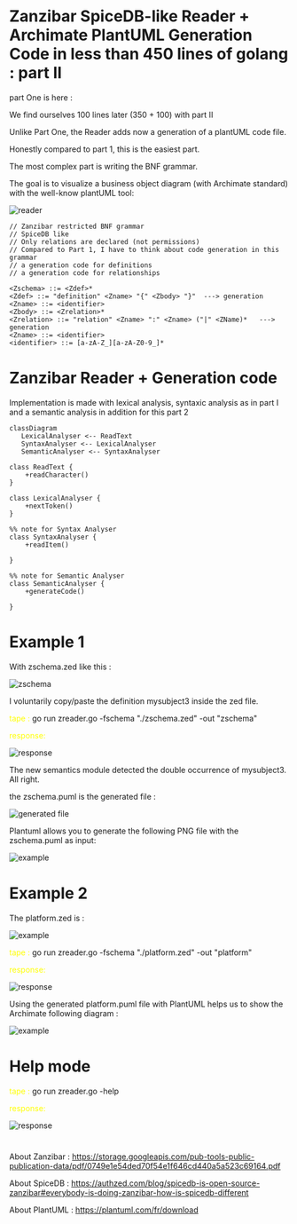 # Zanzibar SpiceDB-like Reader +  Archimate PlantUML Generation Code  in less than 450 lines of golang : part II

part One is here :

We find ourselves 100 lines later (350 + 100) with part II

Unlike Part One, the Reader adds now a generation of a plantUML code file.

Honestly compared to part 1, this is the easiest part.

The most complex part is writing the BNF grammar.

The goal is to visualize a business object diagram  (with Archimate standard) with the well-know plantUML tool:

![reader](images/zedTopng.png)


```
// Zanzibar restricted BNF grammar
// SpiceDB like
// Only relations are declared (not permissions)
// Compared to Part 1, I have to think about code generation in this grammar
// a generation code for definitions
// a generation code for relationships

<Zschema> ::= <Zdef>*
<Zdef> ::= "definition" <Zname> "{" <Zbody> "}"  ---> generation
<Zname> ::= <identifier>
<Zbody> ::= <Zrelation>*
<Zrelation> ::= "relation" <Zname> ":" <Zname> ("|" <ZName)*   ---> generation 
<Zname> ::= <identifier>
<identifier> ::= [a-zA-Z_][a-zA-Z0-9_]*

```

# Zanzibar Reader + Generation code

Implementation is made with lexical analysis, syntaxic analysis as in part I and a semantic analysis in addition for this part 2 

```mermaid
classDiagram
   LexicalAnalyser <-- ReadText
   SyntaxAnalyser <-- LexicalAnalyser
   SemanticAnalyser <-- SyntaxAnalyser
   
class ReadText {
    +readCharacter()
}

class LexicalAnalyser {
    +nextToken()
}

%% note for Syntax Analyser
class SyntaxAnalyser {
    +readItem()
    
}

%% note for Semantic Analyser
class SemanticAnalyser {
    +generateCode()
    
}

```

# Example 1

With zschema.zed like this :

![zschema](images/zschema1.png)

I voluntarily copy/paste the definition mysubject3 inside the zed file.

<span style="color:yellow">tape :</span> go run zreader.go -fschema "./zschema.zed" -out "zschema"

<span style="color:yellow">response: </span>

![response](images/resp1.png)

The new semantics module detected the double occurrence of mysubject3. All right.

the zschema.puml is the generated file :

![generated file ](images/zschemaPlantUml.png)

Plantuml allows you to generate the following PNG file with the zschema.puml as input:

![example](images/zschema.png)

# Example 2

The platform.zed is :

![example](images/platformzschema.png)

<span style="color:yellow">tape :</span> go run  zreader.go -fschema "./platform.zed" -out "platform"

<span style="color:yellow">response:</span>

![response](images/resp2.png)

Using the generated platform.puml file with PlantUML helps us to show the Archimate following diagram :

![example](images/platform.png)

# Help mode

<span style="color:yellow">tape :</span> go run zreader.go -help

<span style="color:yellow">response:</span>

![response](images/helpResponse.png)


#

About Zanzibar : https://storage.googleapis.com/pub-tools-public-publication-data/pdf/0749e1e54ded70f54e1f646cd440a5a523c69164.pdf

About SpiceDB : https://authzed.com/blog/spicedb-is-open-source-zanzibar#everybody-is-doing-zanzibar-how-is-spicedb-different

About PlantUML : https://plantuml.com/fr/download

